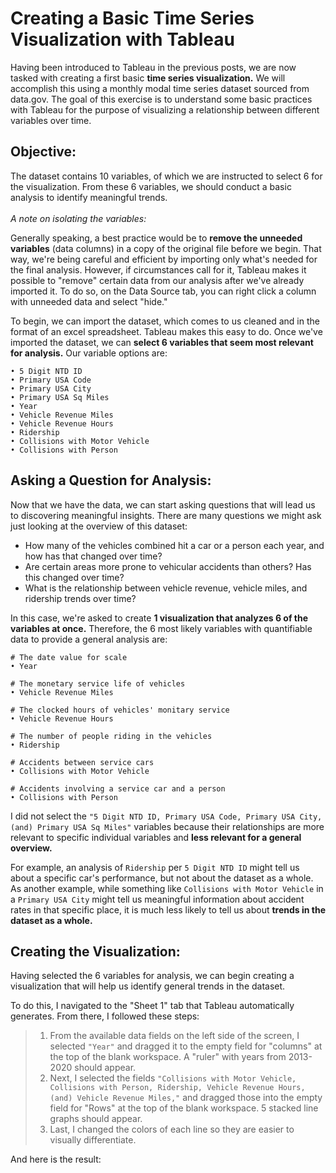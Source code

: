 # Creating a Basic Time Series Visualization with Tableau

Having been introduced to Tableau in the previous posts, we are now tasked with creating a first basic **time series visualization.** We will accomplish this using a monthly modal time series dataset sourced from data.gov. The goal of this exercise is to understand some basic practices with Tableau for the purpose of visualizing a relationship between different variables over time.

## Objective:
The dataset contains 10 variables, of which we are instructed to select 6 for the visualization. From these 6 variables, we should conduct a basic analysis to identify meaningful trends.
<br ><br />
*A note on isolating the variables:*

Generally speaking, a best practice would be to **remove the unneeded variables** (data columns) in a copy of the original file before we begin. That way, we're being careful and efficient by importing only what's needed for the final analysis. However, if circumstances call for it, Tableau makes it possible to "remove" certain data from our analysis after we've already imported it. To do so, on the Data Source tab, you can right click a column with unneeded data and select "hide."

To begin, we can import the dataset, which comes to us cleaned and in the format of an excel spreadsheet. Tableau makes this easy to do. Once we've imported the dataset, we can **select 6 variables that seem most relevant for analysis.** Our variable options are:

```
• 5 Digit NTD ID
• Primary USA Code
• Primary USA City
• Primary USA Sq Miles
• Year
• Vehicle Revenue Miles
• Vehicle Revenue Hours
• Ridership
• Collisions with Motor Vehicle
• Collisions with Person
```

## Asking a Question for Analysis:

Now that we have the data, we can start asking questions that will lead us to discovering meaningful insights. There are many questions we might ask just looking at the overview of this dataset:

- How many of the vehicles combined hit a car or a person each year, and how has that changed over time?
- Are certain areas more prone to vehicular accidents than others? Has this changed over time?
- What is the relationship between vehicle revenue, vehicle miles, and ridership trends over time?

In this case, we're asked to create **1 visualization that analyzes 6 of the variables at once.** Therefore, the 6 most likely variables with quantifiable data to provide a general analysis are:
```
# The date value for scale
• Year

# The monetary service life of vehicles
• Vehicle Revenue Miles

# The clocked hours of vehicles' monitary service
• Vehicle Revenue Hours

# The number of people riding in the vehicles
• Ridership

# Accidents between service cars
• Collisions with Motor Vehicle

# Accidents involving a service car and a person
• Collisions with Person
```

I did not select the `"5 Digit NTD ID, Primary USA Code, Primary USA City, (and) Primary USA Sq Miles"` variables because their relationships are more relevant to specific individual variables and **less relevant for a general overview.**

For example, an analysis of `Ridership` per `5 Digit NTD ID` might tell us about a specific car's performance, but not about the dataset as a whole. As another example, while something like `Collisions with Motor Vehicle` in a `Primary USA City` might tell us meaningful information about accident rates in that specific place, it is much less likely to tell us about **trends in the dataset as a whole.**

## Creating the Visualization:
Having selected the 6 variables for analysis, we can begin creating a visualization that will help us identify general trends in the dataset.

To do this, I navigated to the "Sheet 1" tab that Tableau automatically generates. From there, I followed these steps:
> 1. From the available data fields on the left side of the screen, I selected `"Year"` and dragged it to the empty field for "columns" at the top of the blank workspace. A "ruler" with years from 2013-2020 should appear.
> 2. Next, I selected the fields `"Collisions with Motor Vehicle, Collisions with Person, Ridership, Vehicle Revenue Hours, (and) Vehicle Revenue Miles,"` and dragged those into the empty field for "Rows" at the top of the blank workspace. 5 stacked line graphs should appear.
> 3. Last, I changed the colors of each line so they are easier to visually differentiate.

And here is the result:



